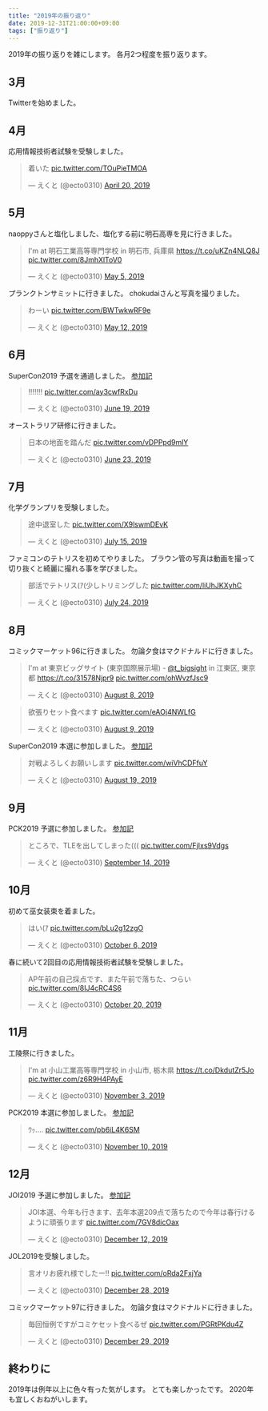 ```yaml
---
title: "2019年の振り返り"
date: 2019-12-31T21:00:00+09:00
tags: ["振り返り"]
---
```


2019年の振り返りを雑にします。
各月2つ程度を振り返ります。

## 3月

Twitterを始めました。

## 4月

応用情報技術者試験を受験しました。
<blockquote class="twitter-tweet" data-theme="dark" data-cards="hidden"><p lang="ja" dir="ltr">着いた <a href="https://t.co/TOuPieTMOA">pic.twitter.com/TOuPieTMOA</a></p>&mdash; えくと (@ecto0310) <a href="https://twitter.com/ecto0310/status/1119742440401850368?ref_src=twsrc%5Etfw">April 20, 2019</a></blockquote>

## 5月

naoppyさんと塩化しました、塩化する前に明石高専を見に行きました。
<blockquote class="twitter-tweet" data-theme="dark" data-cards="hidden"><p lang="ja" dir="ltr">I&#39;m at 明石工業高等専門学校 in 明石市, 兵庫県 <a href="https://t.co/uKZn4NLQ8J">https://t.co/uKZn4NLQ8J</a> <a href="https://t.co/8JmhXlToV0">pic.twitter.com/8JmhXlToV0</a></p>&mdash; えくと (@ecto0310) <a href="https://twitter.com/ecto0310/status/1124826761408262144?ref_src=twsrc%5Etfw">May 5, 2019</a></blockquote>

プランクトンサミットに行きました。
chokudaiさんと写真を撮りました。
<blockquote class="twitter-tweet" data-theme="dark" data-cards="hidden"><p lang="ja" dir="ltr">わーい <a href="https://t.co/BWTwkwRF9e">pic.twitter.com/BWTwkwRF9e</a></p>&mdash; えくと (@ecto0310) <a href="https://twitter.com/ecto0310/status/1127543876716130304?ref_src=twsrc%5Etfw">May 12, 2019</a></blockquote>

## 6月

SuperCon2019 予選を通過しました。
[参加記](/posts/supercon2019_qual)
<blockquote class="twitter-tweet" data-theme="dark" data-cards="hidden"><p lang="und" dir="ltr">!!!!!!! <a href="https://t.co/ay3cwfRxDu">pic.twitter.com/ay3cwfRxDu</a></p>&mdash; えくと (@ecto0310) <a href="https://twitter.com/ecto0310/status/1141317177238147072?ref_src=twsrc%5Etfw">June 19, 2019</a></blockquote>

オーストラリア研修に行きました。
<blockquote class="twitter-tweet" data-theme="dark" data-cards="hidden"><p lang="ja" dir="ltr">日本の地面を踏んだ <a href="https://t.co/vDPPpd9mlY">pic.twitter.com/vDPPpd9mlY</a></p>&mdash; えくと (@ecto0310) <a href="https://twitter.com/ecto0310/status/1142720800950063104?ref_src=twsrc%5Etfw">June 23, 2019</a></blockquote>

## 7月

化学グランプリを受験しました。
<blockquote class="twitter-tweet" data-theme="dark" data-cards="hidden"><p lang="ja" dir="ltr">途中退室した <a href="https://t.co/X9lswmDEvK">pic.twitter.com/X9lswmDEvK</a></p>&mdash; えくと (@ecto0310) <a href="https://twitter.com/ecto0310/status/1150650176010215425?ref_src=twsrc%5Etfw">July 15, 2019</a></blockquote>

ファミコンのテトリスを初めてやりました。
ブラウン管の写真は動画を撮って切り抜くと綺麗に撮れる事を学びました。
<blockquote class="twitter-tweet" data-theme="dark" data-cards="hidden"><p lang="ja" dir="ltr">部活でテトリス(ｱ(少しトリミングした <a href="https://t.co/liUhJKXyhC">pic.twitter.com/liUhJKXyhC</a></p>&mdash; えくと (@ecto0310) <a href="https://twitter.com/ecto0310/status/1153924301256400897?ref_src=twsrc%5Etfw">July 24, 2019</a></blockquote>

## 8月

コミックマーケット96に行きました。
勿論夕食はマクドナルドに行きました。
<blockquote class="twitter-tweet" data-theme="dark" data-cards="hidden"><p lang="ja" dir="ltr">I&#39;m at 東京ビッグサイト (東京国際展示場) - <a href="https://twitter.com/T_Bigsight?ref_src=twsrc%5Etfw">@t_bigsight</a> in 江東区, 東京都 <a href="https://t.co/31578Njpr9">https://t.co/31578Njpr9</a> <a href="https://t.co/ohWvzfJsc9">pic.twitter.com/ohWvzfJsc9</a></p>&mdash; えくと (@ecto0310) <a href="https://twitter.com/ecto0310/status/1159554308074962944?ref_src=twsrc%5Etfw">August 8, 2019</a></blockquote> <script async src="https://platform.twitter.com/widgets.js" charset="utf-8"></script>
<blockquote class="twitter-tweet" data-theme="dark" data-cards="hidden"><p lang="ja" dir="ltr">欲張りセット食べます <a href="https://t.co/eAOj4NWLfG">pic.twitter.com/eAOj4NWLfG</a></p>&mdash; えくと (@ecto0310) <a href="https://twitter.com/ecto0310/status/1159711493400621056?ref_src=twsrc%5Etfw">August 9, 2019</a></blockquote>

SuperCon2019 本選に参加しました。
[参加記](/posts/supercon2019_final)
<blockquote class="twitter-tweet" data-theme="dark" data-cards="hidden"><p lang="ja" dir="ltr">対戦よろしくお願いします <a href="https://t.co/wiVhCDFfuY">pic.twitter.com/wiVhCDFfuY</a></p>&mdash; えくと (@ecto0310) <a href="https://twitter.com/ecto0310/status/1163255345617100802?ref_src=twsrc%5Etfw">August 19, 2019</a></blockquote>

## 9月

PCK2019 予選に参加しました。
[参加記](/posts/pck2019_qual)
<blockquote class="twitter-tweet" data-theme="dark" data-cards="hidden"><p lang="ja" dir="ltr">ところで、TLEを出してしまった((( <a href="https://t.co/FjIxs9Vdgs">pic.twitter.com/FjIxs9Vdgs</a></p>&mdash; えくと (@ecto0310) <a href="https://twitter.com/ecto0310/status/1172779395099979778?ref_src=twsrc%5Etfw">September 14, 2019</a></blockquote>

## 10月

初めて巫女装束を着ました。
<blockquote class="twitter-tweet" data-theme="dark" data-cards="hidden"><p lang="ja" dir="ltr">はい(ｱ <a href="https://t.co/bLu2g12zgO">pic.twitter.com/bLu2g12zgO</a></p>&mdash; えくと (@ecto0310) <a href="https://twitter.com/ecto0310/status/1180692861286633472?ref_src=twsrc%5Etfw">October 6, 2019</a></blockquote>

春に続いて2回目の応用情報技術者試験を受験しました。
<blockquote class="twitter-tweet" data-theme="dark" data-cards="hidden"><p lang="ja" dir="ltr">AP午前の自己採点です、また午前で落ちた、つらい <a href="https://t.co/8IJ4cRC4S6">pic.twitter.com/8IJ4cRC4S6</a></p>&mdash; えくと (@ecto0310) <a href="https://twitter.com/ecto0310/status/1185880358576783366?ref_src=twsrc%5Etfw">October 20, 2019</a></blockquote>

## 11月

工陵祭に行きました。
<blockquote class="twitter-tweet" data-theme="dark" data-cards="hidden"><p lang="ja" dir="ltr">I&#39;m at 小山工業高等専門学校 in 小山市, 栃木県 <a href="https://t.co/DkdutZr5Jo">https://t.co/DkdutZr5Jo</a> <a href="https://t.co/z6R9H4PAyE">pic.twitter.com/z6R9H4PAyE</a></p>&mdash; えくと (@ecto0310) <a href="https://twitter.com/ecto0310/status/1190784423945371648?ref_src=twsrc%5Etfw">November 3, 2019</a></blockquote>

PCK2019 本選に参加しました。
[参加記](/posts/pck2019_final_1)
<blockquote class="twitter-tweet" data-theme="dark" data-cards="hidden"><p lang="ja" dir="ltr">ｳｯ.... <a href="https://t.co/pb6iL4K6SM">pic.twitter.com/pb6iL4K6SM</a></p>&mdash; えくと (@ecto0310) <a href="https://twitter.com/ecto0310/status/1193396007767175168?ref_src=twsrc%5Etfw">November 10, 2019</a></blockquote>

## 12月

JOI2019 予選に参加しました。
[参加記](/posts/joi2019_qual)
<blockquote class="twitter-tweet" data-theme="dark" data-cards="hidden"><p lang="ja" dir="ltr">JOI本選、今年も行きます、去年本選209点で落ちたので今年は春行けるように頑張ります <a href="https://t.co/7GV8dicOax">pic.twitter.com/7GV8dicOax</a></p>&mdash; えくと (@ecto0310) <a href="https://twitter.com/ecto0310/status/1205023275140538368?ref_src=twsrc%5Etfw">December 12, 2019</a></blockquote>

JOL2019を受験しました。
<blockquote class="twitter-tweet" data-theme="dark" data-cards="hidden"><p lang="ja" dir="ltr">言オリお疲れ様でしたー!! <a href="https://t.co/oRda2FxjYa">pic.twitter.com/oRda2FxjYa</a></p>&mdash; えくと (@ecto0310) <a href="https://twitter.com/ecto0310/status/1210805137486176257?ref_src=twsrc%5Etfw">December 28, 2019</a></blockquote>

コミックマーケット97に行きました。
勿論夕食はマクドナルドに行きました。
<blockquote class="twitter-tweet" data-theme="dark" data-cards="hidden"><p lang="ja" dir="ltr">毎回恒例ですがコミケセット食べるぜ <a href="https://t.co/PGRtPKdu4Z">pic.twitter.com/PGRtPKdu4Z</a></p>&mdash; えくと (@ecto0310) <a href="https://twitter.com/ecto0310/status/1211177691774214147?ref_src=twsrc%5Etfw">December 29, 2019</a></blockquote>

## 終わりに

2019年は例年以上に色々有った気がします。
とても楽しかったです。
2020年も宜しくおねがいします。
